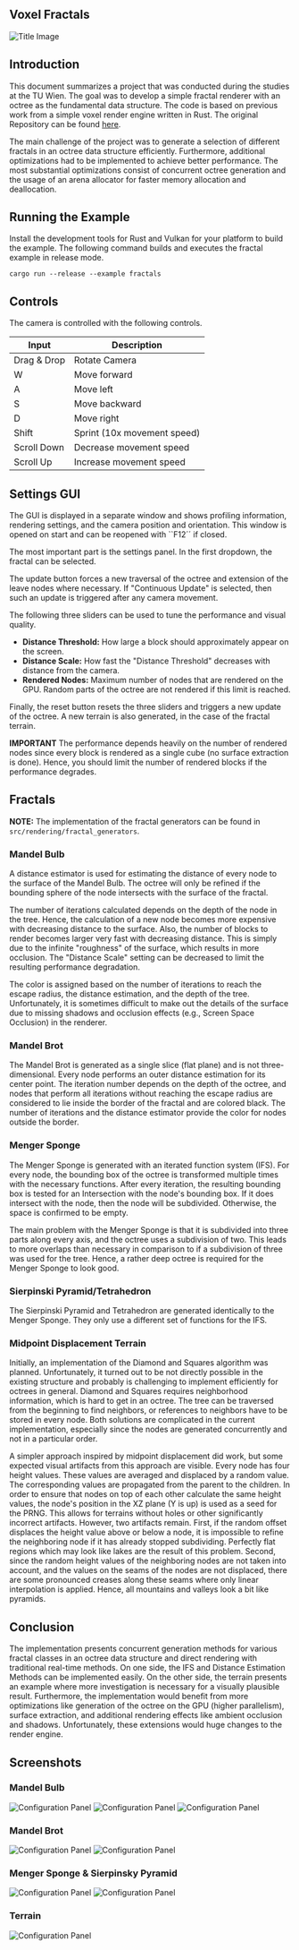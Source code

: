 ## Voxel Fractals

![Title Image](images/title_image.png "Title Image")

## Introduction

This document summarizes a project that was conducted during the studies at the TU Wien.
The goal was to develop a simple fractal renderer with an octree as the fundamental data structure.
The code is based on previous work from a simple voxel render engine written in Rust.
The original Repository can be found [here](https://github.com/ifl0w/VEO-Rust).

The main challenge of the project was to generate a selection of different fractals in an octree data structure efficiently.
Furthermore, additional optimizations had to be implemented to achieve better performance. The most substantial optimizations consist of concurrent octree generation and the usage of an arena allocator for faster memory allocation and deallocation.

## Running the Example

Install the development tools for Rust and Vulkan for your platform to build the example.
The following command builds and executes the fractal example in release mode.

``cargo run --release --example fractals``

## Controls

The camera is controlled with the following controls.

| Input        | Description                  |
|------------- |----------------------------  |
| Drag & Drop  | Rotate Camera                |
| W            | Move forward                |
| A            | Move left                    |
| S            | Move backward               |
| D            | Move right                   |
| Shift        | Sprint (10x movement speed)  |
| Scroll Down  | Decrease movement speed      |
| Scroll Up    | Increase movement speed      |


## Settings GUI

The GUI is displayed in a separate window and shows profiling information, rendering settings, and the camera position and orientation. This window is opened on start and can be reopened with ``F12´´ if closed.

The most important part is the settings panel.
In the first dropdown, the fractal can be selected.

The update button forces a new traversal of the octree and extension of the leave nodes where necessary.
If "Continuous Update" is selected, then such an update is triggered after any camera movement.

The following three sliders can be used to tune the performance and visual quality.
* **Distance Threshold:** How large a block should approximately appear on the screen.
* **Distance Scale:** How fast the "Distance Threshold" decreases with distance from the camera.
* **Rendered Nodes:** Maximum number of nodes that are rendered on the GPU. Random parts of the octree are not rendered if this limit is reached.

Finally, the reset button resets the three sliders and triggers a new update of the octree.
A new terrain is also generated, in the case of the fractal terrain.

**IMPORTANT** The performance depends heavily on the number of rendered nodes since every block is rendered as a single cube
(no surface extraction is done). Hence, you should limit the number of rendered blocks if the performance degrades.

## Fractals

**NOTE:** The implementation of the fractal generators can be found in `src/rendering/fractal_generators`.

### Mandel Bulb
A distance estimator is used for estimating the distance of every node to the surface of the Mandel Bulb.
The octree will only be refined if the bounding sphere of the node intersects with the surface of the fractal.

The number of iterations calculated depends on the depth of the node in the tree.
Hence, the calculation of a new node becomes more expensive with decreasing distance to the surface.
Also, the number of blocks to render becomes larger very fast with decreasing distance.
This is simply due to the infinite "roughness" of the surface, which results in more occlusion.
The "Distance Scale" setting can be decreased to limit the resulting performance degradation.

The color is assigned based on the number of iterations to reach the escape radius, the distance estimation, and the depth of the tree.
Unfortunately, it is sometimes difficult to make out the details of the surface due to missing shadows and occlusion effects (e.g., Screen Space Occlusion) in the renderer.

### Mandel Brot
The Mandel Brot is generated as a single slice (flat plane) and is not three-dimensional.
Every node performs an outer distance estimation for its center point.
The iteration number depends on the depth of the octree, and nodes that perform all iterations without reaching the escape radius are considered to lie inside the border of the fractal and are colored black.
The number of iterations and the distance estimator provide the color for nodes outside the border.

### Menger Sponge
The Menger Sponge is generated with an iterated function system (IFS).
For every node, the bounding box of the octree is transformed multiple times with the necessary functions.
After every iteration, the resulting bounding box is tested for an Intersection with the node's bounding box.
If it does intersect with the node, then the node will be subdivided.
Otherwise, the space is confirmed to be empty.

The main problem with the Menger Sponge is that it is subdivided into three parts along every axis, and the octree uses a subdivision of two.
This leads to more overlaps than necessary in comparison to if a subdivision of three was used for the tree.
Hence, a rather deep octree is required for the Menger Sponge to look good.

### Sierpinski Pyramid/Tetrahedron
The Sierpinski Pyramid and Tetrahedron are generated identically to the Menger Sponge.
They only use a different set of functions for the IFS.

### Midpoint Displacement Terrain
Initially, an implementation of the Diamond and Squares algorithm was planned.
Unfortunately, it turned out to be not directly possible in the existing structure and probably is challenging to implement efficiently for octrees in general.
Diamond and Squares requires neighborhood information, which is hard to get in an octree.
The tree can be traversed from the beginning to find neighbors, or references to neighbors have to be stored in every node.
Both solutions are complicated in the current implementation, especially since the nodes are generated concurrently and not in a particular order.

A simpler approach inspired by midpoint displacement did work, but some expected visual artifacts from this approach are visible.
Every node has four height values.
These values are averaged and displaced by a random value.
The corresponding values are propagated from the parent to the children.
In order to ensure that nodes on top of each other calculate the same height values, the node's position in the XZ plane (Y is up) is used as a seed for the PRNG.
This allows for terrains without holes or other significantly incorrect artifacts.
However, two artifacts remain.
First, if the random offset displaces the height value above or below a node, it is impossible to refine the neighboring node if it has already stopped subdividing.
Perfectly flat regions which may look like lakes are the result of this problem.
Second, since the random height values of the neighboring nodes are not taken into account, and the values on the seams of the nodes are not displaced, there are some pronounced creases along these seams where only linear interpolation is applied.
Hence, all mountains and valleys look a bit like pyramids.

## Conclusion

The implementation presents concurrent generation methods for various fractal classes in an octree data structure and direct rendering with traditional real-time methods.
On one side, the IFS and Distance Estimation Methods can be implemented easily.
On the other side, the terrain presents an example where more investigation is necessary for a visually plausible result.
Furthermore, the implementation would benefit from more optimizations like generation of the octree on the GPU (higher parallelism), surface extraction, and additional rendering effects like ambient occlusion and shadows.
Unfortunately, these extensions would huge changes to the render engine.

## Screenshots

### Mandel Bulb
![Configuration Panel](./images/screenshots/mandelbulb_1.png "Mandel Bulb 1")
![Configuration Panel](./images/screenshots/mandelbulb_2.png "Mandel Bulb 2")
![Configuration Panel](./images/screenshots/mandelbulb_3.png "Mandel Bulb 3")

### Mandel Brot
![Configuration Panel](./images/screenshots/mandelbrot_1.png "Mandel Brot 1")
![Configuration Panel](./images/screenshots/mandelbrot_2.png "Mandel Brot 2")

### Menger Sponge & Sierpinsky Pyramid
![Configuration Panel](./images/screenshots/menger_1.png "Menger Sponge")
![Configuration Panel](./images/screenshots/sierpinski_1.png "Sierpinsky Pyramid")

### Terrain
![Configuration Panel](./images/screenshots/terrain_1.png "Terrain")
